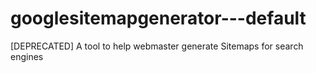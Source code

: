 # googlesitemapgenerator---default
 [DEPRECATED] A tool to help webmaster generate Sitemaps for search engines
